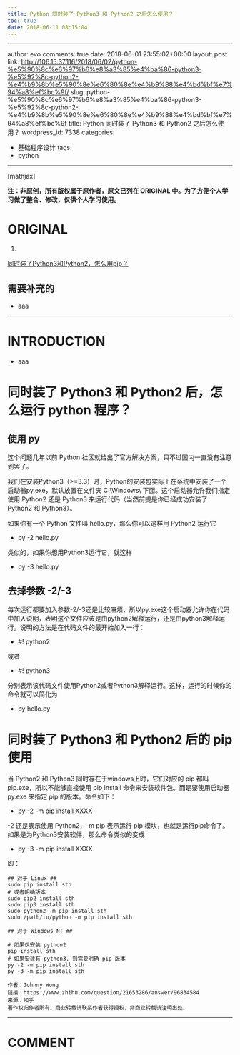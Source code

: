 ```yaml
---
title: Python 同时装了 Python3 和 Python2 之后怎么使用？
toc: true
date: 2018-06-11 08:15:04
---
```

---
author: evo
comments: true
date: 2018-06-01 23:55:02+00:00
layout: post
link: http://106.15.37.116/2018/06/02/python-%e5%90%8c%e6%97%b6%e8%a3%85%e4%ba%86-python3-%e5%92%8c-python2-%e4%b9%8b%e5%90%8e%e6%80%8e%e4%b9%88%e4%bd%bf%e7%94%a8%ef%bc%9f/
slug: python-%e5%90%8c%e6%97%b6%e8%a3%85%e4%ba%86-python3-%e5%92%8c-python2-%e4%b9%8b%e5%90%8e%e6%80%8e%e4%b9%88%e4%bd%bf%e7%94%a8%ef%bc%9f
title: Python 同时装了 Python3 和 Python2 之后怎么使用？
wordpress_id: 7338
categories:
- 基础程序设计
tags:
- python
---

<!-- more -->

[mathjax]

**注：非原创，所有版权属于原作者，原文已列在 ORIGINAL 中。为了方便个人学习做了整合、修改，仅供个人学习使用。**


# ORIGINAL





 	
  1. 


[同时装了Python3和Python2，怎么用pip？](https://www.zhihu.com/question/21653286)







## 需要补充的





 	
  * aaa





* * *





# INTRODUCTION





 	
  * aaa





# 同时装了 Python3 和 Python2 后，怎么运行 python 程序？




## 使用 py






这个问题几年以前 Python 社区就给出了官方解决方案，只不过国内一直没有注意到罢了。

我们在安装Python3（>=3.3）时，Python的安装包实际上在系统中安装了一个启动器py.exe，默认放置在文件夹 C:\Windows\ 下面。这个启动器允许我们指定使用 Python2 还是 Python3 来运行代码（当然前提是你已经成功安装了 Python2 和 Python3）。

如果你有一个 Python 文件叫 hello.py，那么你可以这样用 Python2 运行它



 	
  * py -2 hello.py


类似的，如果你想用Python3运行它，就这样

 	
  * py -3 hello.py




## **去掉参数 -2/-3**


每次运行都要加入参数-2/-3还是比较麻烦，所以py.exe这个启动器允许你在代码中加入说明，表明这个文件应该是由python2解释运行，还是由python3解释运行。说明的方法是在代码文件的最开始加入一行：



 	
  * #! python2


或者

 	
  * #! python3


分别表示该代码文件使用Python2或者Python3解释运行。这样，运行的时候你的命令就可以简化为

 	
  * py hello.py





# 同时装了 Python3 和 Python2 后的 pip 使用


当 Python2 和 Python3 同时存在于windows上时，它们对应的 pip 都叫 pip.exe，所以不能够直接使用 pip install 命令来安装软件包。而是要使用启动器 py.exe 来指定 pip 的版本。命令如下：



 	
  * py -2 -m pip install XXXX


-2 还是表示使用 Python2，-m pip 表示运行 pip 模块，也就是运行pip命令了。如果是为Python3安装软件，那么命令类似的变成

 	
  * py -3 -m pip install XXXX





即：

    
    ## 对于 Linux ##
    sudo pip install sth
    # 或者明确版本
    sudo pip2 install sth
    sudo pip3 install sth
    sudo python2 -m pip install sth
    sudo /path/to/python -m pip install sth
    
    ## 对于 Windows NT ##
    
    # 如果仅安装 python2
    pip install sth
    # 如果安装有 python3, 则需要明确 pip 版本
    py -2 -m pip install sth
    py -3 -m pip install sth
    
    作者：Johnny Wong
    链接：https://www.zhihu.com/question/21653286/answer/96834584
    来源：知乎
    著作权归作者所有。商业转载请联系作者获得授权，非商业转载请注明出处。






















* * *





# COMMENT



